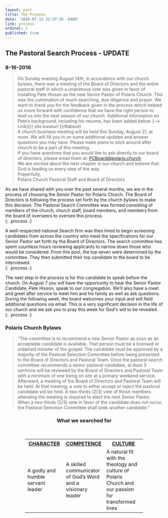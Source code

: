 ```yaml
---
layout: post
title: The Process
date: '2016-07-13 22:37:26 -0400'
link: process
ordinal: 1
published: true
---
```


## The Pastoral Search Process - UPDATE  

### 8-16-2016 
>On Sunday evening August 14th, in accordance with our church bylaws, there was a meeting of the Board of Directors and the entire pastoral staff in which a unanimous vote was given in favor of installing Pete Hixson as the new Senior Pastor of Polaris Church. This was the culmination of much searching, due diligence and prayer. We want to thank you for the feedback given in the process which helped us move forward with confidence that we have the right person to lead us into the next season of our church. Additional information on Pete’s background, including his resume, has been added below. [--> Link]({{ site.baseurl }}/#about)  
>A church business meeting will be held this Sunday, August 21, at noon. We will fill you in on some additional updates and answer questions you may have. Please make plans to stick around after church to be a part of this meeting.  
>If you have questions that you would like to ask directly to our board of directors, please email them at: [PCBoard@polaris.church](mailto:PCBoard@polaris.church)  
>We are excited about the next chapter in our church and believe that God is leading us every step of the way.  
>Prayerfully,  
>Polaris Church Pastoral Staff and Board of Directors  




As we have shared with you over the past several months, we are in the process of choosing the Senior Pastor for Polaris Church. The Board of Directors is following the process set forth by the church bylaws to make this decision. The Pastoral Search Committee was formed consisting of members of the church, church staff, board members, and members from the board of overseers to oversee this process.  
{: .process :}

A well-respected national Search firm was then hired to begin screening candidates from across the country who meet the specifications for our Senior Pastor set forth by the Board of Directors. The search committee has spent countless hours reviewing applicants to narrow down those who would be considered. From this pool, the top seven were determined by the committee. They then submitted their top candidate to the board to be interviewed.  
{: .process :}

The next step in the process is for this candidate to speak before the church. On August 7 you will have the opportunity to hear the Senior Pastor Candidate, Pete Hixson, speak to our congregation. We’ll also have a meet and greet after service to meet him and his family as well as ask questions.  During the following week, the board welcomes your input and will field additional questions via email. This is a very significant decision in the life of our church and we ask you to pray this week for God's will to be revealed.  
{: .process :}


### Polaris Church Bylaws
>"The committee is to recommend a new Senior Pastor as soon as an acceptable candidate is available. That person must be a licensed or ordained minister of the gospel. The candidate must be approved by a majority of the Pastoral Selection Committee before being presented to the Board of Directors and Pastoral Team. Once the pastoral search committee recommends a senior pastoral candidate, at least 3 sermons will be reviewed by the Board of Directors and Pastoral Team with a minimum of one being on site at a primary weekend service. Afterward, a meeting of the Board of Directors and Pastoral Team will be held. At that meeting, a vote to either accept or reject the pastoral candidate will be held. A two-thirds (2/3) vote of those members attending the meeting is required to elect the next Senior Pastor. When a two-thirds (2/3) vote in favor of the candidate does not occur, the Pastoral Selection Committee shall seek another candidate."


<center>
<H3> What we searched for</H3>
</center>
<br>

<center>
<table style="width:75%">
<tr>
<th style="width:33%; text-decoration: underline;">CHARACTER</th>
<th style="width:33%; text-decoration: underline;">COMPETENCE</th>
<th style="width:34%;text-decoration: underline;">CULTURE</th>
</tr>
<tr>
<td>A godly and humble servant leader </td>
<td>A skilled communicator of God’s Word and a visionary leader</td>
<td>A natural fit with the theology and culture of Polaris Church and our passion for transformed lives</td>
</tr>
</table>
</center>
